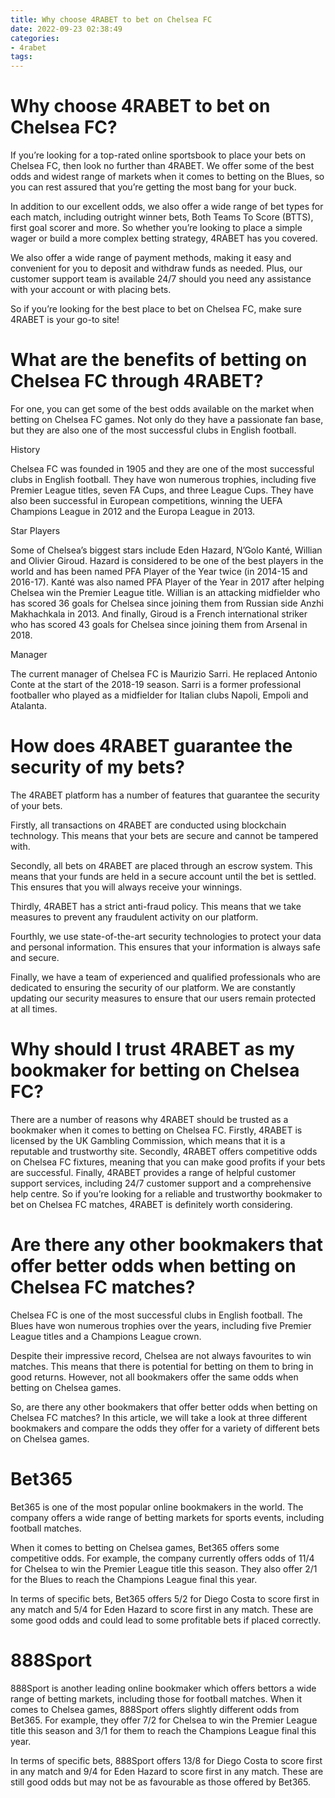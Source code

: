 ```yaml
---
title: Why choose 4RABET to bet on Chelsea FC
date: 2022-09-23 02:38:49
categories:
- 4rabet
tags:
---
```



#  Why choose 4RABET to bet on Chelsea FC?

If you’re looking for a top-rated online sportsbook to place your bets on Chelsea FC, then look no further than 4RABET. We offer some of the best odds and widest range of markets when it comes to betting on the Blues, so you can rest assured that you’re getting the most bang for your buck.

In addition to our excellent odds, we also offer a wide range of bet types for each match, including outright winner bets, Both Teams To Score (BTTS), first goal scorer and more. So whether you’re looking to place a simple wager or build a more complex betting strategy, 4RABET has you covered.

We also offer a wide range of payment methods, making it easy and convenient for you to deposit and withdraw funds as needed. Plus, our customer support team is available 24/7 should you need any assistance with your account or with placing bets.

So if you’re looking for the best place to bet on Chelsea FC, make sure 4RABET is your go-to site!

#  What are the benefits of betting on Chelsea FC through 4RABET?

For one, you can get some of the best odds available on the market when betting on Chelsea FC games. Not only do they have a passionate fan base, but they are also one of the most successful clubs in English football.

History

Chelsea FC was founded in 1905 and they are one of the most successful clubs in English football. They have won numerous trophies, including five Premier League titles, seven FA Cups, and three League Cups. They have also been successful in European competitions, winning the UEFA Champions League in 2012 and the Europa League in 2013.

Star Players

Some of Chelsea’s biggest stars include Eden Hazard, N’Golo Kanté, Willian and Olivier Giroud. Hazard is considered to be one of the best players in the world and has been named PFA Player of the Year twice (in 2014-15 and 2016-17). Kanté was also named PFA Player of the Year in 2017 after helping Chelsea win the Premier League title. Willian is an attacking midfielder who has scored 36 goals for Chelsea since joining them from Russian side Anzhi Makhachkala in 2013. And finally, Giroud is a French international striker who has scored 43 goals for Chelsea since joining them from Arsenal in 2018.

Manager

The current manager of Chelsea FC is Maurizio Sarri. He replaced Antonio Conte at the start of the 2018-19 season. Sarri is a former professional footballer who played as a midfielder for Italian clubs Napoli, Empoli and Atalanta.

#  How does 4RABET guarantee the security of my bets?

The 4RABET platform has a number of features that guarantee the security of your bets.

Firstly, all transactions on 4RABET are conducted using blockchain technology. This means that your bets are secure and cannot be tampered with.

Secondly, all bets on 4RABET are placed through an escrow system. This means that your funds are held in a secure account until the bet is settled. This ensures that you will always receive your winnings.

Thirdly, 4RABET has a strict anti-fraud policy. This means that we take measures to prevent any fraudulent activity on our platform.

Fourthly, we use state-of-the-art security technologies to protect your data and personal information. This ensures that your information is always safe and secure.

Finally, we have a team of experienced and qualified professionals who are dedicated to ensuring the security of our platform. We are constantly updating our security measures to ensure that our users remain protected at all times.

#  Why should I trust 4RABET as my bookmaker for betting on Chelsea FC?

There are a number of reasons why 4RABET should be trusted as a bookmaker when it comes to betting on Chelsea FC. Firstly, 4RABET is licensed by the UK Gambling Commission, which means that it is a reputable and trustworthy site. Secondly, 4RABET offers competitive odds on Chelsea FC fixtures, meaning that you can make good profits if your bets are successful. Finally, 4RABET provides a range of helpful customer support services, including 24/7 customer support and a comprehensive help centre. So if you’re looking for a reliable and trustworthy bookmaker to bet on Chelsea FC matches, 4RABET is definitely worth considering.

#  Are there any other bookmakers that offer better odds when betting on Chelsea FC matches?

Chelsea FC is one of the most successful clubs in English football. The Blues have won numerous trophies over the years, including five Premier League titles and a Champions League crown.

Despite their impressive record, Chelsea are not always favourites to win matches. This means that there is potential for betting on them to bring in good returns. However, not all bookmakers offer the same odds when betting on Chelsea games.

So, are there any other bookmakers that offer better odds when betting on Chelsea FC matches? In this article, we will take a look at three different bookmakers and compare the odds they offer for a variety of different bets on Chelsea games.

# Bet365

Bet365 is one of the most popular online bookmakers in the world. The company offers a wide range of betting markets for sports events, including football matches.

When it comes to betting on Chelsea games, Bet365 offers some competitive odds. For example, the company currently offers odds of 11/4 for Chelsea to win the Premier League title this season. They also offer 2/1 for the Blues to reach the Champions League final this year.

In terms of specific bets, Bet365 offers 5/2 for Diego Costa to score first in any match and 5/4 for Eden Hazard to score first in any match. These are some good odds and could lead to some profitable bets if placed correctly.

# 888Sport

888Sport is another leading online bookmaker which offers bettors a wide range of betting markets, including those for football matches. When it comes to Chelsea games, 888Sport offers slightly different odds from Bet365. For example, they offer 7/2 for Chelsea to win the Premier League title this season and 3/1 for them to reach the Champions League final this year.

In terms of specific bets, 888Sport offers 13/8 for Diego Costa to score first in any match and 9/4 for Eden Hazard to score first in any match. These are still good odds but may not be as favourable as those offered by Bet365.